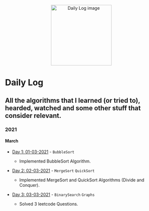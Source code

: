 <p align="center">
  <img src="https://cdn3.iconfinder.com/data/icons/design-flat-icons-vol-2/256/62-512.png" alt="Daily Log image" width="200" />
</p>

# Daily Log

## All the algorithms that I learned (or tried to), hearded, watched and some other stuff that consider relevant. 

### 2021

#### March

- [Day 1: 01-03-2021](https://github.com/pri1311/100DaysOfAlgorithms/tree/master/Day1) - `BubbleSort`
	- Implemented BubbleSort Algorithm. 

- [Day 2: 02-03-2021](https://github.com/pri1311/100DaysOfAlgorithms/tree/master/Day2) - `MergeSort` `QuickSort`
	- Implemented MergeSort and QuickSort Algorithms (Divide and Conquer).

- [Day 3: 03-03-2021](https://github.com/pri1311/100DaysOfAlgorithms/tree/master/Day3) - `BinarySearch` `Graphs`
	- Solved 3 leetcode Questions.